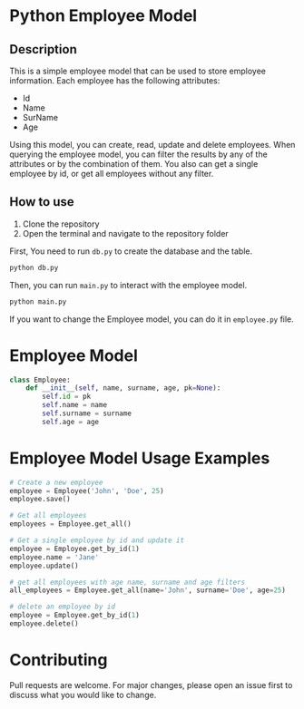 # Python Employee Model

## Description
This is a simple employee model that can be used to store employee information.
Each employee has the following attributes:
- Id
- Name
- SurName
- Age

Using this model, you can create, read, update and delete employees.
When querying the employee model, you can filter the results by any of the attributes
or by the combination of them.
You also can get a single employee by id, or get all employees without any filter.

## How to use

1. Clone the repository
2. Open the terminal and navigate to the repository folder

First, You need to run `db.py` to create the database and the table.
```bash
python db.py
```

Then, you can run `main.py` to interact with the employee model.
```bash
python main.py
```

If you want to change the Employee model, you can do it in `employee.py` file.


# Employee Model
```python
class Employee:
    def __init__(self, name, surname, age, pk=None):
        self.id = pk
        self.name = name
        self.surname = surname
        self.age = age
```

# Employee Model Usage Examples
```python
# Create a new employee
employee = Employee('John', 'Doe', 25)
employee.save()

# Get all employees
employees = Employee.get_all()

# Get a single employee by id and update it
employee = Employee.get_by_id(1) 
employee.name = 'Jane'
employee.update()

# get all employees with age name, surname and age filters
all_employees = Employee.get_all(name='John', surname='Doe', age=25)

# delete an employee by id
employee = Employee.get_by_id(1)
employee.delete()
```

# Contributing
Pull requests are welcome. For major changes, please open an issue first to discuss what you would like to change.

